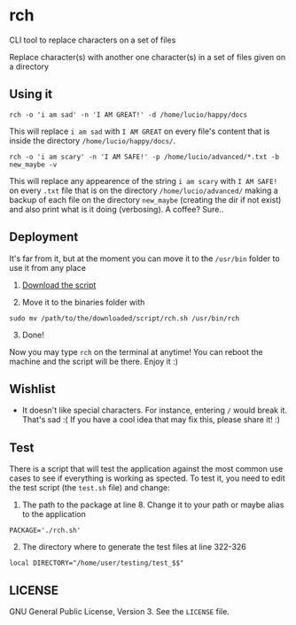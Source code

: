 rch
===

CLI tool to replace characters on a set of files

Replace character(s) with another one character(s)
in a set of files given on a directory

## Using it

    rch -o 'i am sad' -n 'I AM GREAT!' -d /home/lucio/happy/docs

This will replace `i am sad` with `I AM GREAT` on every file's content that is inside the directory `/home/lucio/happy/docs/`.

    rch -o 'i am scary' -n 'I AM SAFE!' -p /home/lucio/advanced/*.txt -b new_maybe -v

This will replace any appearence of the string `i am scary` with `I AM SAFE!` on every `.txt` file that is on the directory `/home/lucio/advanced/` making a backup of each file on the directory `new_maybe` (creating the dir if not exist) and also print what is it doing (verbosing). A coffee? Sure..

## Deployment

It's far from it, but at the moment you can move it to the `/usr/bin` folder to use it from any place

 1. [Download the script](https://github.com/lucio-martinez/rch/releases)

 2. Move it to the binaries folder with

  `sudo mv /path/to/the/downloaded/script/rch.sh /usr/bin/rch`

 3. Done!

Now you may type `rch` on the terminal at anytime! You can reboot the machine and the script will be there. Enjoy it :)

## Wishlist

 - It doesn't like special characters. For instance, entering `/` would break it. That's sad :(
   If you have a cool idea that may fix this, please share it! :)

## Test

There is a script that will test the application against the most common use cases to see if everything is working as spected.
To test it, you need to edit the test script (the `test.sh` file) and change:

 1. The path to the package at line 8. Change it to your path or maybe alias to the application

  `PACKAGE='./rch.sh'`

 2. The directory where to generate the test files at line 322-326

  `local DIRECTORY="/home/user/testing/test_$$"`

## LICENSE

GNU General Public License, Version 3. See the `LICENSE` file.
